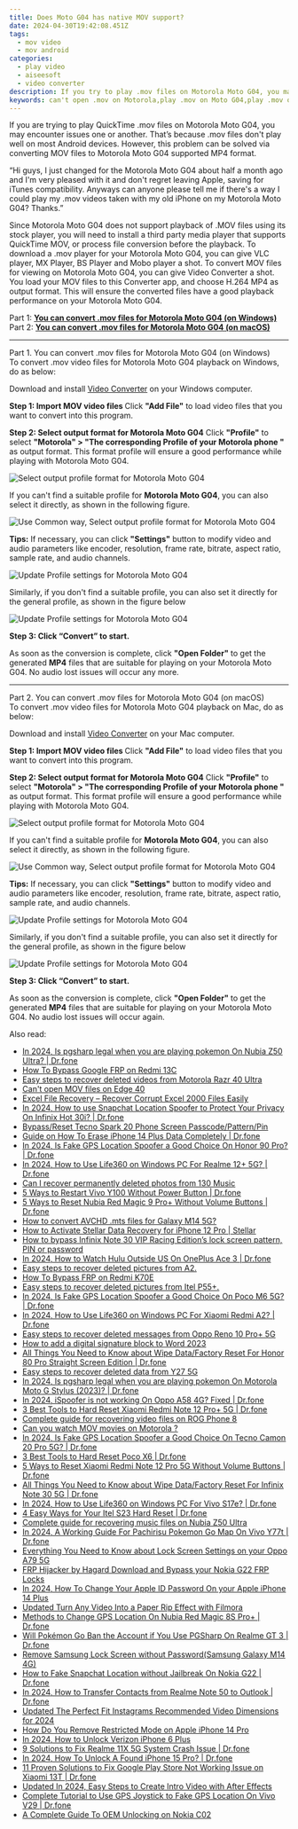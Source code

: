 ```yaml
---
title: Does Moto G04 has native MOV support?
date: 2024-04-30T19:42:08.451Z
tags: 
  - mov video
  - mov android
categories: 
  - play video
  - aiseesoft
  - video converter
description: If you try to play .mov files on Motorola Moto G04, you may encounter issues one or another. That’s because .mov files don't play well on Android devices. However, this problem can be solved via converting MOV files to MP4 format. 
keywords: can't open .mov on Motorola,play .mov on Moto G04,play .mov on Motorola,convert mov files for Motorola,Motorola Moto G04 mov support,can't play .mov on Motorola Moto G04,best mov transcoder android,mov converter android 2018,how to converter 720p to mov on android,mov to h264 converter android,Motorola Moto G04 wont play mov,playing mov videos on phone android
---
```


<div class="atpl-content atpl-for-aiseesoft-video-converter play-mov-on-android">

<div class="atpl-post-description-part-1">
<div class="tpl-content-sub-paragraph-normal">
  <p>
    If you are trying to play QuickTime .mov files on Motorola Moto G04, you may encounter issues one or another. That’s because .mov files don't play well on most Android devices. However, this problem can be solved via converting MOV files to Motorola Moto G04 supported MP4 format. 
  </p>
</div>
</div>



<div class="atpl-post-description-part-2">
<div class="tpl-content-sub-paragraph-question">
  “Hi guys, I just changed for the Motorola Moto G04 about half a month ago and I'm very pleased with it and don't regret leaving Apple, saving for iTunes compatibility. Anyways can anyone please tell me if there's a way I could play my .mov videos taken with my old iPhone on my Motorola Moto G04? Thanks.”
</div>
<div class="tpl-content-sub-paragraph-content">
<p>
  Since Motorola Moto G04 does not support playback of .MOV files using its stock player, you will need to install a third party media player that supports QuickTime MOV, or process file conversion before the playback. To download a .mov player for your Motorola Moto G04, you can give VLC player, MX Player, BS Player and Mobo player a shot. To convert MOV files for viewing on Motorola Moto G04, you can give Video Converter a shot. You load your MOV files to this Converter app, and choose H.264 MP4 as output format. This will ensure the converted files have a good playback performance on your Motorola Moto G04.
</p>
</div>
</div>

Part 1: <strong><a href="#p1">You can convert .mov files for Motorola Moto G04 (on Windows)</a></strong>
Part 2: <strong><a href="#p2">You can convert .mov files for Motorola Moto G04 (on macOS)</a></strong>

<!-- Part 1 -->
<a id="p1" name="p1" ></a><hr>

<div class="atpl-step-part-style">Part 1. You can convert .mov files for Motorola Moto G04 (on Windows)</div>
To convert .mov video files for Motorola Moto G04 playback on Windows, do as below:

Download and install <a class="atpl-step-content-a-style" href="https://tools.techidaily.com/aiseesoft-total-video-converter/" >Video Converter</a> on your Windows computer.


<strong>Step 1: Import MOV video files </strong>
Click <b>"Add File"</b> to load video files that you want to convert into this program.

<strong>Step 2: Select output format for Motorola Moto G04</strong>
Click <b>"Profile"</b> to select <b>"Motorola" > "The corresponding Profile of your Motorola phone "</b> as output format. This format profile will ensure a good performance while playing with Motorola Moto G04.

<img src="https://tools.techidaily.com/images/apps/aiseesoft/video-converter/devices/moto/fv.mp4/win/profile.png" class="atpl-imgstyle" alt="Select output profile format for Motorola Moto G04" />

If you can't find a suitable profile for **Motorola Moto G04**, you can also select it directly, as shown in the following figure.

<img src="https://tools.techidaily.com/images/apps/aiseesoft/video-converter/devices/common_android/fv.mp4/win/profile.png" class="atpl-imgstyle" alt="Use Common way, Select output profile format for Motorola Moto G04" />

<strong>Tips:</strong>
If necessary, you can click <b>"Settings"</b> button to modify video and audio parameters like encoder, resolution, frame rate, bitrate, aspect ratio, sample rate, and audio channels. 

<img src="https://tools.techidaily.com/images/apps/aiseesoft/video-converter/devices/moto/fv.mp4/win/settings-2.png" class="atpl-imgstyle"  alt="Update Profile settings for Motorola Moto G04" />

Similarly, if you don't find a suitable profile, you can also set it directly for the general profile, as shown in the figure below

<img src="https://tools.techidaily.com/images/apps/aiseesoft/video-converter/devices/common_android/fv.mp4/win/settings.png" class="atpl-imgstyle"  alt="Update Profile settings for Motorola Moto G04" />

<strong>Step 3: Click “Convert” to start.</strong>

As soon as the conversion is complete, click <b>"Open Folder"</b> to get the generated <b>MP4</b> files that are suitable for playing on your Motorola Moto G04. No audio lost issues will occur any more.

<!-- Part 2 -->
<a id="p2" name="p2"></a><hr>

<div class="atpl-step-part-style">Part 2. You can convert .mov files for Motorola Moto G04 (on macOS)</div>
To convert .mov video files for Motorola Moto G04 playback on Mac, do as below:

Download and install <a class="atpl-step-content-a-style" href="https://tools.techidaily.com/aiseesoft-total-video-converter/" >Video Converter</a> on your Mac computer.

<strong>Step 1: Import MOV video files </strong>
Click <b>"Add File"</b> to load video files that you want to convert into this program.

<strong>Step 2: Select output format for Motorola Moto G04</strong>
Click <b>"Profile"</b> to select <b>"Motorola" > "The corresponding Profile of your Motorola phone "</b> as output format. This format profile will ensure a good performance while playing with Motorola Moto G04.

<img src="https://tools.techidaily.com/images/apps/aiseesoft/video-converter/devices/moto/fv.mp4/mac/profile.png" class="atpl-imgstyle" alt="Select output profile format for Motorola Moto G04" />

If you can't find a suitable profile for **Motorola Moto G04**, you can also select it directly, as shown in the following figure.

<img src="https://tools.techidaily.com/images/apps/aiseesoft/video-converter/devices/common_android/fv.mp4/mac/profile.png" class="atpl-imgstyle" alt="Use Common way, Select output profile format for Motorola Moto G04" />

<strong>Tips:</strong>
If necessary, you can click <b>"Settings"</b> button to modify video and audio parameters like encoder, resolution, frame rate, bitrate, aspect ratio, sample rate, and audio channels. 

<img src="https://tools.techidaily.com/images/apps/aiseesoft/video-converter/devices/moto/fv.mp4/mac/settings.png" class="atpl-imgstyle"  alt="Update Profile settings for Motorola Moto G04" />

Similarly, if you don't find a suitable profile, you can also set it directly for the general profile, as shown in the figure below

<img src="https://tools.techidaily.com/images/apps/aiseesoft/video-converter/devices/common_android/fv.mp4/win/settings.png" class="atpl-imgstyle"  alt="Update Profile settings for Motorola Moto G04" />

<strong>Step 3: Click “Convert” to start.</strong>

As soon as the conversion is complete, click <b>"Open Folder"</b> to get the generated <b>MP4</b> files that are suitable for playing on your Motorola Moto G04. No audio lost issues will occur again.



<div class="atpl-post-end">
  <div class="atpl-post-device-model-description">
    
  </div>
</div>

<ins class="adsbygoogle"
     style="display:block"
     data-ad-client="ca-pub-7571918770474297"
     data-ad-slot="8358498916"
     data-ad-format="auto"
     data-full-width-responsive="true"></ins>


</div>
<ins class="adsbygoogle"
    style="display:block"
    data-ad-format="autorelaxed"
    data-ad-client="ca-pub-7571918770474297"
    data-ad-slot="1223367746"></ins>

<span class="atpl-alsoreadstyle">Also read:</span>
<div><ul>
<li><a href="https://phone-solutions.techidaily.com/in-2024-is-pgsharp-legal-when-you-are-playing-pokemon-on-nubia-z50-ultra-drfone-by-drfone-virtual-android/"><u>In 2024, Is pgsharp legal when you are playing pokemon On Nubia Z50 Ultra? | Dr.fone</u></a></li>
<li><a href="https://phone-solutions.techidaily.com/how-to-bypass-google-frp-on-redmi-13c-by-drfone-android-unlock-remove-google-frp/"><u>How To Bypass Google FRP on Redmi 13C</u></a></li>
<li><a href="https://phone-solutions.techidaily.com/easy-steps-to-recover-deleted-videos-from-motorola-razr-40-ultra-by-fonelab-android-recover-video/"><u>Easy steps to recover deleted videos from Motorola Razr 40 Ultra</u></a></li>
<li><a href="https://phone-solutions.techidaily.com/can-t-open-mov-files-on-edge-40-by-aiseesoft-video-converter-play-mov-on-android/"><u>Can't open MOV files on Edge 40</u></a></li>
<li><a href="https://phone-solutions.techidaily.com/excel-file-recovery-recover-corrupt-excel-2000-files-easily-by-stellar-guide/"><u>Excel File Recovery – Recover Corrupt Excel 2000 Files Easily</u></a></li>
<li><a href="https://phone-solutions.techidaily.com/in-2024-how-to-use-snapchat-location-spoofer-to-protect-your-privacy-on-infinix-hot-30i-drfone-by-drfone-virtual-android/"><u>In 2024, How to use Snapchat Location Spoofer to Protect Your Privacy On Infinix Hot 30i? | Dr.fone</u></a></li>
<li><a href="https://phone-solutions.techidaily.com/bypass-reset-tecno-spark-20-phone-screen-passcode-pattern-pin-by-drfone-android-unlock-android-unlock/"><u>Bypass/Reset Tecno Spark 20 Phone Screen Passcode/Pattern/Pin</u></a></li>
<li><a href="https://phone-solutions.techidaily.com/guide-on-how-to-erase-iphone-14-plus-data-completely-drfone-by-drfone-ios-full-data-eraser-ios-full-data-eraser/"><u>Guide on How To Erase iPhone 14 Plus Data Completely | Dr.fone</u></a></li>
<li><a href="https://phone-solutions.techidaily.com/in-2024-is-fake-gps-location-spoofer-a-good-choice-on-honor-90-pro-drfone-by-drfone-virtual-android/"><u>In 2024, Is Fake GPS Location Spoofer a Good Choice On Honor 90 Pro? | Dr.fone</u></a></li>
<li><a href="https://phone-solutions.techidaily.com/in-2024-how-to-use-life360-on-windows-pc-for-realme-12plus-5g-drfone-by-drfone-virtual-android/"><u>In 2024, How to Use Life360 on Windows PC For Realme 12+ 5G? | Dr.fone</u></a></li>
<li><a href="https://phone-solutions.techidaily.com/can-i-recover-permanently-deleted-photos-from-130-music-by-stellar-photo-recovery-android-mobile-photo-recover/"><u>Can I recover permanently deleted photos from 130 Music</u></a></li>
<li><a href="https://phone-solutions.techidaily.com/5-ways-to-restart-vivo-y100-without-power-button-drfone-by-drfone-reset-android-reset-android/"><u>5 Ways to Restart Vivo Y100 Without Power Button | Dr.fone</u></a></li>
<li><a href="https://phone-solutions.techidaily.com/5-ways-to-reset-nubia-red-magic-9-proplus-without-volume-buttons-drfone-by-drfone-reset-android-reset-android/"><u>5 Ways to Reset Nubia Red Magic 9 Pro+ Without Volume Buttons | Dr.fone</u></a></li>
<li><a href="https://phone-solutions.techidaily.com/how-to-convert-avchd-mts-files-for-galaxy-m14-5g-by-aiseesoft-video-converter-play-mts-on-android/"><u>How to convert AVCHD .mts files for Galaxy M14 5G? </u></a></li>
<li><a href="https://phone-solutions.techidaily.com/how-to-activate-stellar-data-recovery-for-iphone-12-pro-stellar-by-stellar-data-recovery-ios-iphone-data-recovery/"><u>How to Activate Stellar Data Recovery for iPhone 12 Pro | Stellar</u></a></li>
<li><a href="https://phone-solutions.techidaily.com/how-to-bypass-infinix-note-30-vip-racing-edition-s-lock-screen-pattern-pin-or-password-by-drfone-android-unlock-android-unlock/"><u>How to bypass Infinix Note 30 VIP Racing Edition’s lock screen pattern, PIN or password</u></a></li>
<li><a href="https://phone-solutions.techidaily.com/in-2024-how-to-watch-hulu-outside-us-on-oneplus-ace-3-drfone-by-drfone-virtual-android/"><u>In 2024, How to Watch Hulu Outside US On OnePlus Ace 3 | Dr.fone</u></a></li>
<li><a href="https://phone-solutions.techidaily.com/easy-steps-to-recover-deleted-pictures-from-a2-by-fonelab-android-recover-pictures/"><u>Easy steps to recover deleted pictures from A2.</u></a></li>
<li><a href="https://phone-solutions.techidaily.com/how-to-bypass-frp-on-redmi-k70e-by-drfone-android-unlock-remove-google-frp/"><u>How To Bypass FRP on Redmi K70E</u></a></li>
<li><a href="https://phone-solutions.techidaily.com/easy-steps-to-recover-deleted-pictures-from-itel-p55plus-by-fonelab-android-recover-pictures/"><u>Easy steps to recover deleted pictures from Itel P55+.</u></a></li>
<li><a href="https://phone-solutions.techidaily.com/in-2024-is-fake-gps-location-spoofer-a-good-choice-on-poco-m6-5g-drfone-by-drfone-virtual-android/"><u>In 2024, Is Fake GPS Location Spoofer a Good Choice On Poco M6 5G? | Dr.fone</u></a></li>
<li><a href="https://phone-solutions.techidaily.com/in-2024-how-to-use-life360-on-windows-pc-for-xiaomi-redmi-a2-drfone-by-drfone-virtual-android/"><u>In 2024, How to Use Life360 on Windows PC For Xiaomi Redmi A2? | Dr.fone</u></a></li>
<li><a href="https://phone-solutions.techidaily.com/easy-steps-to-recover-deleted-messages-from-oppo-reno-10-proplus-5g-by-fonelab-android-recover-messages/"><u>Easy steps to recover deleted messages from Oppo Reno 10 Pro+ 5G</u></a></li>
<li><a href="https://phone-solutions.techidaily.com/how-to-add-a-digital-signature-block-to-word-2023-by-ldigisigner-sign-a-word-sign-a-word/"><u>How to add a digital signature block to Word 2023</u></a></li>
<li><a href="https://phone-solutions.techidaily.com/all-things-you-need-to-know-about-wipe-datafactory-reset-for-honor-80-pro-straight-screen-edition-drfone-by-drfone-reset-android-reset-android/"><u>All Things You Need to Know about Wipe Data/Factory Reset For Honor 80 Pro Straight Screen Edition | Dr.fone</u></a></li>
<li><a href="https://phone-solutions.techidaily.com/easy-steps-to-recover-deleted-data-from-y27-5g-by-fonelab-android-recover-data/"><u>Easy steps to recover deleted data from Y27 5G</u></a></li>
<li><a href="https://phone-solutions.techidaily.com/in-2024-is-pgsharp-legal-when-you-are-playing-pokemon-on-motorola-moto-g-stylus-2023-drfone-by-drfone-virtual-android/"><u>In 2024, Is pgsharp legal when you are playing pokemon On Motorola Moto G Stylus (2023)? | Dr.fone</u></a></li>
<li><a href="https://phone-solutions.techidaily.com/in-2024-ispoofer-is-not-working-on-oppo-a58-4g-fixed-drfone-by-drfone-virtual-android/"><u>In 2024, iSpoofer is not working On Oppo A58 4G? Fixed | Dr.fone</u></a></li>
<li><a href="https://phone-solutions.techidaily.com/3-best-tools-to-hard-reset-xiaomi-redmi-note-12-proplus-5g-drfone-by-drfone-reset-android-reset-android/"><u>3 Best Tools to Hard Reset Xiaomi Redmi Note 12 Pro+ 5G | Dr.fone</u></a></li>
<li><a href="https://phone-solutions.techidaily.com/complete-guide-for-recovering-video-files-on-rog-phone-8-by-fonelab-android-recover-video/"><u>Complete guide for recovering video files on ROG Phone 8</u></a></li>
<li><a href="https://phone-solutions.techidaily.com/can-you-watch-mov-movies-on-motorola-by-aiseesoft-video-converter-play-mov-on-android/"><u>Can you watch MOV movies on Motorola ?</u></a></li>
<li><a href="https://phone-solutions.techidaily.com/in-2024-is-fake-gps-location-spoofer-a-good-choice-on-tecno-camon-20-pro-5g-drfone-by-drfone-virtual-android/"><u>In 2024, Is Fake GPS Location Spoofer a Good Choice On Tecno Camon 20 Pro 5G? | Dr.fone</u></a></li>
<li><a href="https://phone-solutions.techidaily.com/3-best-tools-to-hard-reset-poco-x6-drfone-by-drfone-reset-android-reset-android/"><u>3 Best Tools to Hard Reset Poco X6 | Dr.fone</u></a></li>
<li><a href="https://phone-solutions.techidaily.com/5-ways-to-reset-xiaomi-redmi-note-12-pro-5g-without-volume-buttons-drfone-by-drfone-reset-android-reset-android/"><u>5 Ways to Reset Xiaomi Redmi Note 12 Pro 5G Without Volume Buttons | Dr.fone</u></a></li>
<li><a href="https://phone-solutions.techidaily.com/all-things-you-need-to-know-about-wipe-datafactory-reset-for-infinix-note-30-5g-drfone-by-drfone-reset-android-reset-android/"><u>All Things You Need to Know about Wipe Data/Factory Reset For Infinix Note 30 5G | Dr.fone</u></a></li>
<li><a href="https://phone-solutions.techidaily.com/in-2024-how-to-use-life360-on-windows-pc-for-vivo-s17e-drfone-by-drfone-virtual-android/"><u>In 2024, How to Use Life360 on Windows PC For Vivo S17e? | Dr.fone</u></a></li>
<li><a href="https://phone-solutions.techidaily.com/4-easy-ways-for-your-itel-s23-hard-reset-drfone-by-drfone-reset-android-reset-android/"><u>4 Easy Ways for Your Itel S23 Hard Reset | Dr.fone</u></a></li>
<li><a href="https://phone-solutions.techidaily.com/complete-guide-for-recovering-music-files-on-nubia-z50-ultra-by-fonelab-android-recover-music/"><u>Complete guide for recovering music files on Nubia Z50 Ultra</u></a></li>
<li><a href="https://change-location.techidaily.com/in-2024-a-working-guide-for-pachirisu-pokemon-go-map-on-vivo-y77t-drfone-by-drfone-virtual-android/"><u>In 2024, A Working Guide For Pachirisu Pokemon Go Map On Vivo Y77t | Dr.fone</u></a></li>
<li><a href="https://android-unlock.techidaily.com/everything-you-need-to-know-about-lock-screen-settings-on-your-oppo-a79-5g-by-drfone-android/"><u>Everything You Need to Know about Lock Screen Settings on your Oppo A79 5G</u></a></li>
<li><a href="https://android-frp.techidaily.com/frp-hijacker-by-hagard-download-and-bypass-your-nokia-g22-frp-locks-by-drfone-android/"><u>FRP Hijacker by Hagard Download and Bypass your Nokia G22 FRP Locks</u></a></li>
<li><a href="https://ios-unlock.techidaily.com/in-2024-how-to-change-your-apple-id-password-on-your-apple-iphone-14-plus-by-drfone-ios/"><u>In 2024, How To Change Your Apple ID Password On your Apple iPhone 14 Plus</u></a></li>
<li><a href="https://ai-editing-video.techidaily.com/updated-turn-any-video-into-a-paper-rip-effect-with-filmora/"><u>Updated Turn Any Video Into a Paper Rip Effect with Filmora</u></a></li>
<li><a href="https://fake-location.techidaily.com/methods-to-change-gps-location-on-nubia-red-magic-8s-proplus-drfone-by-drfone-virtual-android/"><u>Methods to Change GPS Location On Nubia Red Magic 8S Pro+ | Dr.fone</u></a></li>
<li><a href="https://pokemon-go-android.techidaily.com/will-pokemon-go-ban-the-account-if-you-use-pgsharp-on-realme-gt-3-drfone-by-drfone-virtual-android/"><u>Will Pokémon Go Ban the Account if You Use PGSharp On Realme GT 3 | Dr.fone</u></a></li>
<li><a href="https://techidaily.com/remove-samsung-lock-screen-without-passwordsamsung-galaxy-m14-4g-by-drfone-android-unlock-android-unlock/"><u>Remove Samsung Lock Screen without Password(Samsung Galaxy M14 4G)</u></a></li>
<li><a href="https://location-social.techidaily.com/how-to-fake-snapchat-location-without-jailbreak-on-nokia-g22-drfone-by-drfone-virtual-android/"><u>How to Fake Snapchat Location without Jailbreak On Nokia G22 | Dr.fone</u></a></li>
<li><a href="https://android-transfer.techidaily.com/in-2024-how-to-transfer-contacts-from-realme-note-50-to-outlook-drfone-by-drfone-transfer-from-android-transfer-from-android/"><u>In 2024, How to Transfer Contacts from Realme Note 50 to Outlook | Dr.fone</u></a></li>
<li><a href="https://ai-video-apps.techidaily.com/updated-the-perfect-fit-instagrams-recommended-video-dimensions-for-2024/"><u>Updated The Perfect Fit Instagrams Recommended Video Dimensions for 2024</u></a></li>
<li><a href="https://ios-unlock.techidaily.com/how-do-you-remove-restricted-mode-on-apple-iphone-14-pro-by-drfone-ios/"><u>How Do You Remove Restricted Mode on Apple iPhone 14 Pro</u></a></li>
<li><a href="https://sim-unlock.techidaily.com/in-2024-how-to-unlock-verizon-iphone-6-plus-by-drfone-ios/"><u>In 2024, How to Unlock Verizon iPhone 6 Plus</u></a></li>
<li><a href="https://howto.techidaily.com/9-solutions-to-fix-realme-11x-5g-system-crash-issue-drfone-by-drfone-fix-android-problems-fix-android-problems/"><u>9 Solutions to Fix Realme 11X 5G System Crash Issue | Dr.fone</u></a></li>
<li><a href="https://iphone-unlock.techidaily.com/in-2024-how-to-unlock-a-found-iphone-15-pro-drfone-by-drfone-ios/"><u>In 2024, How To Unlock A Found iPhone 15 Pro? | Dr.fone</u></a></li>
<li><a href="https://howto.techidaily.com/11-proven-solutions-to-fix-google-play-store-not-working-issue-on-xiaomi-13t-drfone-by-drfone-fix-android-problems-fix-android-problems/"><u>11 Proven Solutions to Fix Google Play Store Not Working Issue on Xiaomi 13T | Dr.fone</u></a></li>
<li><a href="https://ai-editing-video.techidaily.com/updated-in-2024-easy-steps-to-create-intro-video-with-after-effects/"><u>Updated In 2024, Easy Steps to Create Intro Video with After Effects</u></a></li>
<li><a href="https://fake-location.techidaily.com/complete-tutorial-to-use-gps-joystick-to-fake-gps-location-on-vivo-v29-drfone-by-drfone-virtual-android/"><u>Complete Tutorial to Use GPS Joystick to Fake GPS Location On Vivo V29 | Dr.fone</u></a></li>
<li><a href="https://easy-unlock-android.techidaily.com/a-complete-guide-to-oem-unlocking-on-nokia-c02-by-drfone-android/"><u>A Complete Guide To OEM Unlocking on Nokia C02</u></a></li>
</ul></div>

